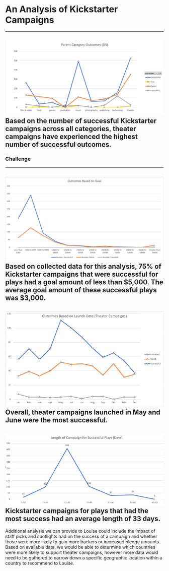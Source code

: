 # An Analysis of Kickstarter Campaigns
---
![Category Outcome Chart](https://github.com/arodriguez82/kickstarter-analysis/blob/master/Parent%20Category%20Outcome%20Chart.png?raw=true)
Based on the number of successful Kickstarter campaigns across all categories, theater campaigns have experienced the highest number of successful outcomes.
---
### Challenge
---
![Average Goal Amount For Successful Plays](https://github.com/arodriguez82/kickstarter-analysis/blob/master/Outcomes%20Based%20on%20Goal.png?raw=true)
Based on collected data for this analysis, 75% of Kickstarter campaigns that were successful for plays had a goal amount of less than $5,000. The average goal amount of these successful plays was $3,000.
---
![Recommended Launch Date](https://github.com/arodriguez82/kickstarter-analysis/blob/master/Outcomes%20Based%20on%20Launch%20Date.png?raw=true)
Overall, theater campaigns launched in May and June were the most successful.
---
![Recommended Length of Campaign](https://github.com/arodriguez82/kickstarter-analysis/blob/master/Length%20of%20Campaign.png?raw=true)
Kickstarter campaigns for plays that had the most success had an average length of 33 days.
---
Additional analysis we can provide to Louise could include the impact of staff picks and spotlights had on the success of a campaign and whether those were more likely to gain more backers or increased pledge amounts. Based on available data, we would be able to determine which countries were more likely to support theater campaigns, however more data would need to be gathered to narrow down a specific geographic location within a country to recommend to Louise. 
